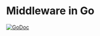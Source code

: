 # Middleware in Go

[![GoDoc](https://godoc.org/github.com/yhat/middleware?status.svg)](https://godoc.org/github.com/yhat/middleware)
